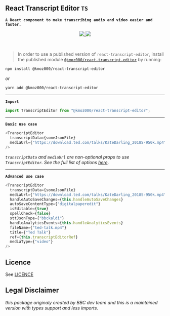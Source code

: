 ## React Transcript Editor `TS`

  <!-- Primary Meta Tags -->
  <meta name="title" content="React Transcript Editor TS - Audio and Video Transcription Component">
  <meta name="description" content="A React component designed to make transcribing audio and video content easier and faster.">


**`A React component to make transcribing audio and video easier and faster.`**

<p align="center">
  <a href="https://packagephobia.now.sh/result?p=@kmoz000/react-transcript-editor">
    <img src="https://badgen.net/packagephobia/install/@kmoz000/react-transcript-editor">
  </a>
  <a href="./package.json">
    <img src="https://img.shields.io/npm/v/@kmoz000/react-transcript-editor.svg?maxAge=3600&label=version&colorB=007ec6">
  </a>
</p>
<br/>


> In order to use a published version of `react-transcript-editor`,
install the published module [`@kmoz000/react-transcript-editor`](https://www.npmjs.com/package/@kmoz000/react-transcript-editor)
by running:

```bash
npm install @kmoz000/react-transcript-editor
```
_or_
```bash
yarn add @kmoz000/react-transcript-editor
```

---
**`Import`**
```js
import TranscriptEditor from "@kmoz000/react-transcript-editor";
```

---
**`Basic use case`**

```js
<TranscriptEditor
  transcriptData={someJsonFile}
  mediaUrl={"https://download.ted.com/talks/KateDarling_2018S-950k.mp4"}
/>
```

_`transcriptData` and `mediaUrl` are non-optional props to use `TranscriptEditor`.
See the full list of options [here](./packages/components/transcript-editor/stories/index.stories.js)_.

---
**`Advanced use case`**

```js
<TranscriptEditor
  transcriptData={someJsonFile}
  mediaUrl={"https://download.ted.com/talks/KateDarling_2018S-950k.mp4"}
  handleAutoSaveChanges={this.handleAutoSaveChanges}
  autoSaveContentType={"digitalpaperedit"}
  isEditable={true}
  spellCheck={false}
  sttJsonType={"bbckaldi"}
  handleAnalyticsEvents={this.handleAnalyticsEvents}
  fileName={"ted-talk.mp4"}
  title={"Ted Talk"}
  ref={this.transcriptEditorRef}
  mediaType={"video"}
/>
```

## Licence
<!-- mention MIT Licence -->
See [LICENCE](./LICENCE.md)

## Legal Disclaimer

_this package originaly created by BBC dev team and this is a maintained version with types support and less imports._
